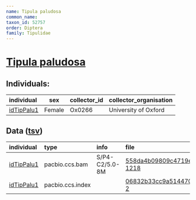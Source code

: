 ```yaml
---
name: Tipula paludosa
common_name: 
taxon_id: 52757
order: Diptera
family: Tipulidae
---
```


# [Tipula paludosa](https://www.ebi.ac.uk/ena/data/taxonomy/v1/taxon/tax-id/52757)

## Individuals:

| individual | sex | collector_id | collector_organisation |
| :--------- | :-: | :----------- | :--------------------- |
| [idTipPalu1](idTipPalu1.md) | Female | Ox0266 | University of Oxford |

## Data ([tsv](Tipula_paludosa_data.tsv))

| individual | type | info | file |
| :--------- | :--- | :--- | :--- |
| [idTipPalu1](idTipPalu1.md) | pacbio.ccs.bam | S/P4-C2/5.0-8M | [558da4b09809c4719e9869871c01cab0-1218](https://darwin.cog.sanger.ac.uk/insects/Tipula_paludosa/idTipPalu1/genomic_data/pacbio/m64097_200522_141527.ccs.bam) |
| [idTipPalu1](idTipPalu1.md) | pacbio.ccs.index |  | [06832b33cc9a514470a130c2a84bd0c0-2](https://darwin.cog.sanger.ac.uk/insects/Tipula_paludosa/idTipPalu1/genomic_data/pacbio/m64097_200522_141527.ccs.bam.pbi) |
